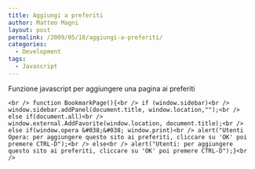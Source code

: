 ```yaml
---
title: Aggiungi a preferiti
author: Matteo Magni
layout: post
permalink: /2009/05/18/aggiungi-a-preferiti/
categories:
  - Development
tags:
  - Javascript
---
```

Funzione javascript per aggiungere una pagina ai preferiti

`<br />
function BookmarkPage(){<br />
if (window.sidebar)<br />
window.sidebar.addPanel(document.title, window.location,"");<br />
else if(document.all)<br />
window.external.AddFavorite(window.location, document.title);<br />
else if(window.opera &#038;&#038; window.print)<br />
alert("Utenti Opera: per aggiungere questo sito ai preferiti, cliccare su 'OK' poi premere CTRL-D");<br />
else<br />
alert("Utenti: per aggiungere questo sito ai preferiti, cliccare su 'OK' poi premere CTRL-D");}<br />
`

<div class='kindleWidget kindleLight' >
  
</div>

